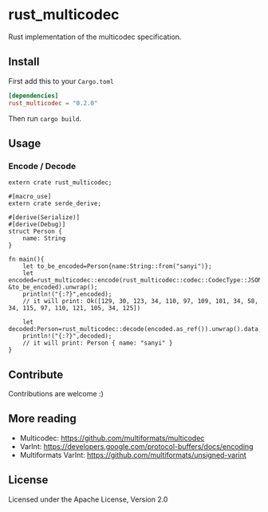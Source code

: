 # rust_multicodec

Rust implementation of the multicodec specification.

## Install

First add this to your `Cargo.toml`

```toml
[dependencies]
rust_multicodec = "0.2.0"
```

Then run `cargo build`.

## Usage

### Encode / Decode
```
extern crate rust_multicodec;

#[macro_use]
extern crate serde_derive;

#[derive(Serialize)]
#[derive(Debug)]
struct Person {
    name: String
}

fn main(){
    let to_be_encoded=Person{name:String::from("sanyi")};
    let encoded=rust_multicodec::encode(rust_multicodec::codec::CodecType::JSON, &to_be_encoded).unwrap();
    println!("{:?}",encoded);
    // it will print: Ok([129, 30, 123, 34, 110, 97, 109, 101, 34, 58, 34, 115, 97, 110, 121, 105, 34, 125])
    
    let decoded:Person=rust_multicodec::decode(encoded.as_ref()).unwrap().data;
    println!("{:?}",decoded);
    // it will print: Person { name: "sanyi" }
}
```

## Contribute

Contributions are welcome :)

## More reading
* Multicodec: https://github.com/multiformats/multicodec
* VarInt: https://developers.google.com/protocol-buffers/docs/encoding
* Multiformats VarInt: https://github.com/multiformats/unsigned-varint

## License

Licensed under the Apache License, Version 2.0